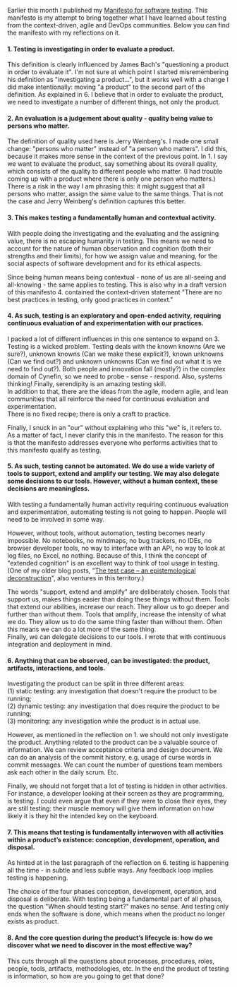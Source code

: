 <html><body><p>Earlier this month I published my <a href="https://testingcurve.wordpress.com/2018/12/04/manifesto-for-software-testing/">Manifesto for software testing</a>. This manifesto is my attempt to bring together what I have learned about testing from the context-driven, agile and DevOps communities. Below you can find the manifesto with my reflections on it.<br></p>
<!-- /wp:paragraph -->

<!-- wp:heading {"level":4} -->
<h4>1. Testing is investigating in order to evaluate a product.</h4>
<!-- /wp:heading -->

<!-- wp:paragraph -->
<p>This definition is clearly influenced by James Bach's "questioning a product in order to evaluate it". I'm not sure at which point I started misremembering his definition as "investigating a product...", but it works well with a change I did make intentionally: moving "a product" to the second part of the definition. As explained in 6. I believe that in order to evaluate the product, we need to investigate a number of different things, not only the product.<br></p>
<!-- /wp:paragraph -->

<!-- wp:heading {"level":4} -->
<h4>2. An evaluation is a judgement about quality - quality being value to persons who matter.</h4>
<!-- /wp:heading -->

<!-- wp:paragraph -->
<p>The definition of quality used here is Jerry Weinberg's. I made one small change: "persons who matter" instead of "a person who matters". I did this, because it makes more sense in the context of the previous point. In 1. I say we want to evaluate the product, say something about its overall quality, which consists of the quality to different people who matter. (I had trouble coming up with a product where there is only one person who matters.)<br>There is a risk in the way I am phrasing this: it might suggest that all persons who matter, assign the same value to the same things. That is not the case and Jerry Weinberg's definition captures this better.<br></p>
<!-- /wp:paragraph -->

<!-- wp:heading {"level":4} -->
<h4>3. This makes testing a fundamentally human and contextual activity.</h4>
<!-- /wp:heading -->

<!-- wp:paragraph -->
<p>With people doing the investigating and the evaluating and the assigning value, there is no escaping humanity in testing. This means we need to account for the nature of human observation and cognition (both their strengths and their limits), for how we assign value and meaning, for the social aspects of software development and for its ethical aspects.</p>
<!-- /wp:paragraph -->

<!-- wp:paragraph -->
<p>Since being human means being contextual - none of us are all-seeing and all-knowing - the same applies to testing. This is also why in a draft version of this manifesto 4. contained the context-driven statement "There are no best practices in testing, only good practices in context."</p>
<!-- /wp:paragraph -->

<!-- wp:heading {"level":4} -->
<h4>4. As such, testing is an exploratory and open-ended activity, requiring continuous evaluation of and experimentation with our practices.</h4>
<!-- /wp:heading -->

<!-- wp:paragraph -->
<p>I packed a lot of different influences in this one sentence to expand on 3.<br>Testing is a wicked problem. Testing deals with the known knowns (Are we sure?), unknown knowns (Can we make these explicit?), known unknowns (Can we find out?) and unknown unknowns (Can we find out what it is we need to find out?).  Both people and innovation fall (mostly?) in the complex domain of Cynefin, so we need to probe - sense - respond.  Also, systems thinking! Finally, serendipity is an amazing testing skill.<br>In addition to that, there are the ideas from the agile, modern agile, and lean communities that all reinforce the need for continuous evaluation and experimentation.<br>There is no fixed recipe; there is only a craft to practice.<br></p>
<!-- /wp:paragraph -->

<!-- wp:paragraph -->
<p>Finally, I snuck in an "our" without explaining who this "we" is, it refers to. As a matter of fact, I never clarify this in the manifesto. The reason for this is that the manifesto addresses everyone who performs activities that to this manifesto qualify as testing.</p>
<!-- /wp:paragraph -->

<!-- wp:heading {"level":4} -->
<h4>5. As such, testing cannot be automated. We do use a wide variety of tools to support, extend and amplify our testing. We may also delegate some decisions to our tools. However, without a human context, these decisions are meaningless.</h4>
<!-- /wp:heading -->

<!-- wp:paragraph -->
<p>With testing a fundamentally human activity requiring continuous evaluation and experimentation, automating testing is not going to happen. People will need to be involved in some way.</p>
<!-- /wp:paragraph -->

<!-- wp:paragraph -->
<p>However, without tools, without automation, testing becomes nearly impossible. No notebooks, no mindmaps, no bug trackers, no IDEs, no browser developer tools, no way to interface with an API, no way to look at log files, no Excel, no nothing. Because of this, I think the concept of "extended cognition" is an excellent way to think of tool usage in testing. (One of my older blog posts, "<a href="https://testingcurve.wordpress.com/2015/02/01/the-test-case-an-epistemological-deconstruction/">The test case – an epistemological deconstruction</a>", also ventures in this territory.)<br></p>
<!-- /wp:paragraph -->

<!-- wp:paragraph -->
<p>The words "support, extend and amplify" are deliberately chosen. Tools that support us, makes things easier than doing these things without them. Tools that extend our abilities, increase our reach. They allow us to go deeper and further than without them. Tools that amplify, increase the intensity of what we do. They allow us to do the same thing faster than without them. Often this means we can do a lot more of the same thing.<br>Finally, we can delegate decisions to our tools. I wrote that with continuous integration and deployment in mind.<br></p>
<!-- /wp:paragraph -->

<!-- wp:heading {"level":4} -->
<h4>6. Anything that can be observed, can be investigated: the product, artifacts, interactions, and tools.</h4>
<!-- /wp:heading -->

<!-- wp:paragraph -->
<p>Investigating the product can be split in three different areas:<br>(1) static testing: any investigation that doesn't require the product to be running;<br>(2) dynamic testing: any investigation that does require the product to be running;<br>(3) monitoring: any investigation while the product is in actual use.</p>
<!-- /wp:paragraph -->

<!-- wp:paragraph -->
<p>However, as mentioned in the reflection on 1. we should not only investigate the product. Anything related to the product can be a valuable source of information. We can review acceptance criteria and design document. We can do an analysis of the commit history, e.g. usage of curse words in commit messages. We can count the number of questions team members ask each other in the daily scrum. Etc.</p>
<!-- /wp:paragraph -->

<!-- wp:paragraph -->
<p>Finally, we should not forget that a lot of testing is hidden in other activities. For instance, a developer looking at their screen as they are programming, is testing. I could even argue that even if they were to close their eyes, they are still testing: their muscle memory will give them information on how likely it is they hit the intended key on the keyboard.</p>
<!-- /wp:paragraph -->

<!-- wp:heading {"level":4} -->
<h4>7. This means that testing is fundamentally interwoven with all activities within a product’s existence: conception, development, operation, and disposal.</h4>
<!-- /wp:heading -->

<!-- wp:paragraph -->
<p>As hinted at in the last paragraph of the reflection on 6. testing is happening all the time - in subtle and less subtle ways. Any feedback loop implies testing is happening.</p>
<!-- /wp:paragraph -->

<!-- wp:paragraph -->
<p>The choice of the four phases conception, development, operation, and disposal is deliberate. With testing being a fundamental part of all phases, the question "When should testing start?" makes no sense. And testing only ends when the software is done, which means when the product no longer exists as product.<br></p>
<!-- /wp:paragraph -->

<!-- wp:heading {"level":4} -->
<h4>8. And the core question during the product’s lifecycle is: how do we discover what we need to discover in the most effective way?</h4>
<!-- /wp:heading -->

<!-- wp:paragraph -->
<p>This cuts through all the questions about processes, procedures, roles, people, tools, artifacts, methodologies, etc. In the end the product of testing is information, so how are you going to get that done?<br></p>
<!-- /wp:paragraph --></body></html>